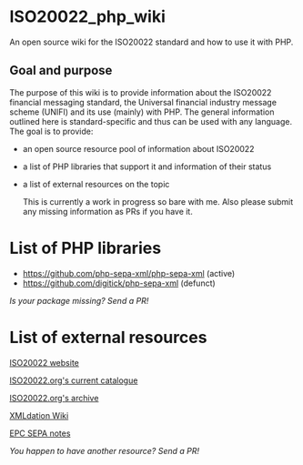 # ISO20022_php_wiki
An open source wiki for the ISO20022 standard and how to use it with PHP.

## Goal and purpose
  The purpose of this wiki is to provide information about the ISO20022 financial messaging standard, the Universal financial industry message scheme (UNIFI) and its use (mainly) with PHP. The general information outlined here is standard-specific and thus can be used with any language.
  The goal is to provide:
- an open source resource pool of information about ISO20022
- a list of PHP libraries that support it and information of their status
- a list of external resources on the topic

  This is currently a work in progress so bare with me. Also please submit any missing information as PRs if you have it.

# List of PHP libraries
- https://github.com/php-sepa-xml/php-sepa-xml (active)
- https://github.com/digitick/php-sepa-xml (defunct)

_Is your package missing? Send a PR!_

# List of external resources
 [ISO20022 website](https://www.iso20022.org/)

 [ISO20022.org's current catalogue](https://www.iso20022.org/full_catalogue.page)
 
 [ISO20022.org's archive](https://www.iso20022.org/message_archive.page)
 
 [XMLdation Wiki](https://wiki.xmldation.com/General_Information/ISO_20022)
 
 [EPC SEPA notes](http://www.europeanpaymentscouncil.eu/index.cfm/sepa-credit-transfer/iso-20022-message-standards/)

_You happen to have another resource? Send a PR!_
